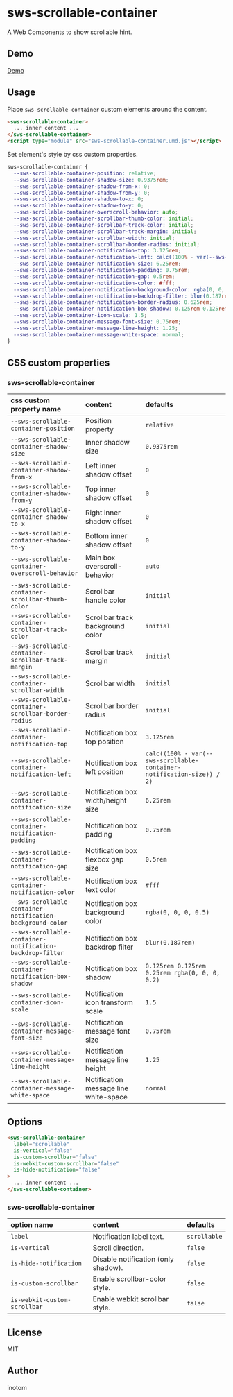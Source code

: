 # sws-scrollable-container

A Web Components to show scrollable hint.


## Demo

[Demo](https://sandbox.serendip.ws/sws-scrollable-container.html)


## Usage

Place `sws-scrollable-container` custom elements around the content.

```html
<sws-scrollable-container>
  ... inner content ...
</sws-scrollable-container>
<script type="module" src="sws-scrollable-container.umd.js"></script>
```

Set element's style by css custom properties.

```css
sws-scrollable-container {
  --sws-scrollable-container-position: relative;
  --sws-scrollable-container-shadow-size: 0.9375rem;
  --sws-scrollable-container-shadow-from-x: 0;
  --sws-scrollable-container-shadow-from-y: 0;
  --sws-scrollable-container-shadow-to-x: 0;
  --sws-scrollable-container-shadow-to-y: 0;
  --sws-scrollable-container-overscroll-behavior: auto;
  --sws-scrollable-container-scrollbar-thumb-color: initial;
  --sws-scrollable-container-scrollbar-track-color: initial;
  --sws-scrollable-container-scrollbar-track-margin: initial;
  --sws-scrollable-container-scrollbar-width: initial;
  --sws-scrollable-container-scrollbar-border-radius: initial;
  --sws-scrollable-container-notification-top: 3.125rem;
  --sws-scrollable-container-notification-left: calc((100% - var(--sws-scrollable-container-notification-size)) / 2);
  --sws-scrollable-container-notification-size: 6.25rem;
  --sws-scrollable-container-notification-padding: 0.75rem;
  --sws-scrollable-container-notification-gap: 0.5rem;
  --sws-scrollable-container-notification-color: #fff;
  --sws-scrollable-container-notification-background-color: rgba(0, 0, 0, 0.5);
  --sws-scrollable-container-notification-backdrop-filter: blur(0.187rem);
  --sws-scrollable-container-notification-border-radius: 0.625rem;
  --sws-scrollable-container-notification-box-shadow: 0.125rem 0.125rem 0.25rem rgba(0, 0, 0, 0.2);
  --sws-scrollable-container-icon-scale: 1.5;
  --sws-scrollable-container-message-font-size: 0.75rem;
  --sws-scrollable-container-message-line-height: 1.25;
  --sws-scrollable-container-message-white-space: normal;
}
```


## CSS custom properties

### sws-scrollable-container

| css custom property name                                   | content                               |  defaults                                                              |
|:-----------------------------------------------------------|:--------------------------------------|:-----------------------------------------------------------------------|
| `--sws-scrollable-container-position`                      | Position property                     | `relative`                                                             |
| `--sws-scrollable-container-shadow-size`                   | Inner shadow size                     | `0.9375rem`                                                            |
| `--sws-scrollable-container-shadow-from-x`                 | Left inner shadow offset              | `0`                                                                    |
| `--sws-scrollable-container-shadow-from-y`                 | Top inner shadow offset               | `0`                                                                    |
| `--sws-scrollable-container-shadow-to-x`                   | Right inner shadow offset             | `0`                                                                    |
| `--sws-scrollable-container-shadow-to-y`                   | Bottom inner shadow offset            | `0`                                                                    |
| `--sws-scrollable-container-overscroll-behavior`           | Main box overscroll-behavior          | `auto`                                                                 |
| `--sws-scrollable-container-scrollbar-thumb-color`         | Scrollbar handle color                | `initial`                                                              |
| `--sws-scrollable-container-scrollbar-track-color`         | Scrollbar track background color      | `initial`                                                              |
| `--sws-scrollable-container-scrollbar-track-margin`        | Scrollbar track margin                | `initial`                                                              |
| `--sws-scrollable-container-scrollbar-width`               | Scrollbar width                       | `initial`                                                              |
| `--sws-scrollable-container-scrollbar-border-radius`       | Scrollbar border radius               | `initial`                                                              |
| `--sws-scrollable-container-notification-top`              | Notification box top position         | `3.125rem`                                                             |
| `--sws-scrollable-container-notification-left`             | Notification box left position        | `calc((100% - var(--sws-scrollable-container-notification-size)) / 2)` |
| `--sws-scrollable-container-notification-size`             | Notification box width/height size    | `6.25rem`                                                              |
| `--sws-scrollable-container-notification-padding`          | Notification box padding              | `0.75rem`                                                              |
| `--sws-scrollable-container-notification-gap`              | Notification box flexbox gap size     | `0.5rem`                                                               |
| `--sws-scrollable-container-notification-color`            | Notification box text color           | `#fff`                                                                 |
| `--sws-scrollable-container-notification-background-color` | Notification box background color     | `rgba(0, 0, 0, 0.5)`                                                   |
| `--sws-scrollable-container-notification-backdrop-filter`  | Notification box backdrop filter      | `blur(0.187rem)`                                                       |
| `--sws-scrollable-container-notification-box-shadow`       | Notification box shadow               | `0.125rem 0.125rem 0.25rem rgba(0, 0, 0, 0.2)`                         |
| `--sws-scrollable-container-icon-scale`                    | Notification icon transform scale     | `1.5`                                                                  |
| `--sws-scrollable-container-message-font-size`             | Notification message font size        | `0.75rem`                                                              |
| `--sws-scrollable-container-message-line-height`           | Notification message line height      | `1.25`                                                                 |
| `--sws-scrollable-container-message-white-space`           | Notification message line white-space | `normal`                                                               |


## Options

```html
<sws-scrollable-container
  label="scrollable"
  is-vertical="false"
  is-custom-scrollbar="false"
  is-webkit-custom-scrollbar="false"
  is-hide-notification="false"
>
  ... inner content ...
</sws-scrollable-container>
```

### sws-scrollable-container

| option name                   | content                              | defaults     |
|:------------------------------|:-------------------------------------|:-------------|
| `label`                       | Notification label text.             | `scrollable` |
| `is-vertical`                 | Scroll direction.                    | `false`      |
| `is-hide-notification`        | Disable notification (only shadow).  | `false`      |
| `is-custom-scrollbar`         | Enable scrollbar-color style.        | `false`      |
| `is-webkit-custom-scrollbar`  | Enable webkit scrollbar style.       | `false`      |


## License

MIT


## Author

inotom
